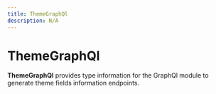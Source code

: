 ```yaml
---
title: ThemeGraphQl
description: N/A
---
```


# ThemeGraphQl

**ThemeGraphQl** provides type information for the GraphQl module
to generate theme fields information endpoints.
